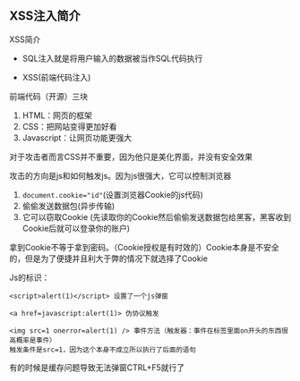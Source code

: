 ## XSS注入简介

XSS简介

* SQL注入就是将用户输入的数据被当作SQL代码执行

* XSS(前端代码注入)

前端代码（开源）三块
1. HTML：网页的框架
2. CSS：把网站变得更加好看
3. Javascript：让网页功能更强大

对于攻击者而言CSS并不重要，因为他只是美化界面，并没有安全效果

攻击的方向是js和如何触发js。因为js很强大，它可以控制浏览器

1. `document.cookie="id"`(设置浏览器Cookie的js代码)
2. 偷偷发送数据包(异步传输)
3. 它可以窃取Cookie (先读取你的Cookie然后偷偷发送数据包给黑客，黑客收到Cookie后就可以登录你的账户)

拿到Cookie不等于拿到密码。（Cookie授权是有时效的）Cookie本身是不安全的，但是为了便捷并且利大于弊的情况下就选择了Cookie

Js的标识：
```JS
<script>alert(1)</script> 设置了一个js弹窗

<a href=javascript:alert(1)> 伪协议触发 

<img src=1 onerror=alert(1) /> 事件方法（触发器：事件在标签里面on开头的东西很高概率是事件）
触发条件是src=1，因为这个本身不成立所以执行了后面的语句
```

有的时候是缓存问题导致无法弹窗CTRL+F5就行了








